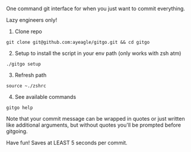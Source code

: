 One command git interface for when you just want to commit everything.

Lazy engineers only!

1. Clone repo
```shell
git clone git@github.com:ayeagle/gitgo.git && cd gitgo
```

2. Setup to install the script in your env path (only works with zsh atm)
```shell
./gitgo setup
```

3. Refresh path
```shell
source ~./zshrc
```
4. See available commands
```shell
gitgo help
```

Note that your commit message can be wrapped in quotes or just written like additional arguments, but without quotes you'll be prompted before gitgoing.

Have fun! Saves at LEAST 5 seconds per commit.
